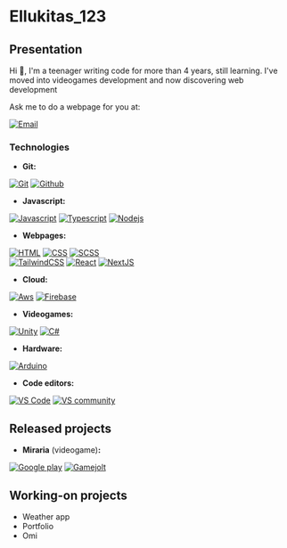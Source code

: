 # Ellukitas_123
## Presentation
Hi 🤙, I'm a teenager writing code for more than 4 years, still learning.
I've moved into videogames development and now discovering web development

Ask me to do a webpage for you at:

[![Email](https://img.shields.io/badge/Mail-0078D4?style=for-the-badge&logo=maildotru&logoColor=white&labelColor=101010)](mailto:lucas.winand@hotmail.es)

### Technologies
- **Git:**

[![Git](https://img.shields.io/badge/Git-F05032?style=for-the-badge&logo=git&logoColor=white&labelColor=101010)](https://git-scm.com/)
[![Github](https://img.shields.io/badge/Github-181717?style=for-the-badge&logo=github&logoColor=white&labelColor=101010)](https://github.com/home)
</br>

- **Javascript:**

[![Javascript](https://img.shields.io/badge/Javascript-F7DF1E?style=for-the-badge&logo=javascript&logoColor=white&labelColor=101010)](https://developer.mozilla.org/en/docs/Web/JavaScript)
[![Typescript](https://img.shields.io/badge/Typescript-3178C6?style=for-the-badge&logo=typescript&logoColor=white&labelColor=101010)](https://www.typescriptlang.org/)
[![Nodejs](https://img.shields.io/badge/Nodejs-339933?style=for-the-badge&logo=nodedotjs&logoColor=white&labelColor=101010)](https://nodejs.org/en)
</br>

- **Webpages:**

[![HTML](https://img.shields.io/badge/HTML-E34F26?style=for-the-badge&logo=html5&logoColor=white&labelColor=101010)](https://developer.mozilla.org/en/docs/Web/HTML)
[![CSS](https://img.shields.io/badge/CSS-1572B6?style=for-the-badge&logo=css3&logoColor=white&labelColor=101010)](https://developer.mozilla.org/en/docs/Web/CSS)
[![SCSS](https://img.shields.io/badge/SCSS-CC6699?style=for-the-badge&logo=sass&logoColor=white&labelColor=101010)](https://sass-lang.com/)
</br>
[![TailwindCSS](https://img.shields.io/badge/Tailwind-06B6D4?style=for-the-badge&logo=tailwindcss&logoColor=white&labelColor=101010)](https://tailwindcss.com/)
[![React](https://img.shields.io/badge/React-61DAFB?style=for-the-badge&logo=react&logoColor=white&labelColor=101010)](https://react.dev/)
[![NextJS](https://img.shields.io/badge/NextJS-000000?style=for-the-badge&logo=nextdotjs&logoColor=white&labelColor=101010)](https://nextjs.org)
</br>

- **Cloud:**

[![Aws](https://img.shields.io/badge/AWS-FF9900?style=for-the-badge&logo=amazonaws&logoColor=white&labelColor=101010)](https://aws.amazon.com/en/)
[![Firebase](https://img.shields.io/badge/Firebase-FFCA28?style=for-the-badge&logo=firebase&logoColor=white&labelColor=101010)](https://firebase.google.com/)
</br>

- **Videogames:**

[![Unity](https://img.shields.io/badge/Unity-999999?style=for-the-badge&logo=unity&logoColor=white&labelColor=101010)](https://unity.com/es)
[![C#](https://img.shields.io/badge/C_sharp-512BD4?style=for-the-badge&logo=csharp&logoColor=white&labelColor=101010)](https://dotnet.microsoft.com/en-us/languages/csharp)

- **Hardware:**
  
[![Arduino](https://img.shields.io/badge/Arduino-00878F?style=for-the-badge&logo=arduino&logoColor=white&labelColor=101010)](https://www.arduino.cc/)
</br>

- **Code editors:**

[![VS Code](https://img.shields.io/badge/VS_code-007ACC?style=for-the-badge&logo=visualstudiocode&logoColor=white&labelColor=101010)](https://code.visualstudio.com/)
[![VS community](https://img.shields.io/badge/VS_code_community-5C2D91?style=for-the-badge&logo=visualstudio&logoColor=white&labelColor=101010)](https://visualstudio.microsoft.com/es/vs/community/)

## Released projects
- **Miraria** (videogame)**:**

[![Google play](https://img.shields.io/badge/Google_play-00A173?style=for-the-badge&logo=googleplay&logoColor=white&labelColor=101010)](https://play.google.com/store/apps/details?id=com.Ellukitas_123.Miraria&hl=es&gl=US)
[![Gamejolt](https://img.shields.io/badge/Game_jolt-CCFF00?style=for-the-badge&logo=gamejolt&logoColor=white&labelColor=101010)](https://gamejolt.com/games/miraria/615126)

## Working-on projects
- Weather app
- Portfolio
- Omi

